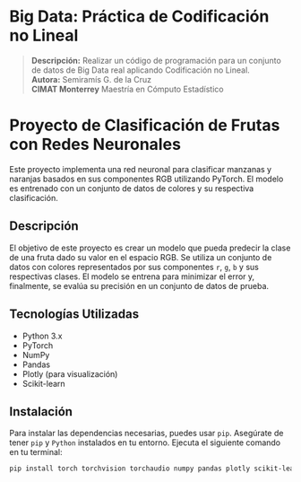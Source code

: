 # Big Data: Práctica de Codificación no Lineal 

> **Descripción:** Realizar un código de programación para un conjunto de datos de Big Data real aplicando Codificación no Lineal. <br>
> **Autora:** Semiramís G. de la Cruz <br>
> **CIMAT Monterrey** Maestría en Cómputo Estadístico <br>

# Proyecto de Clasificación de Frutas con Redes Neuronales

Este proyecto implementa una red neuronal para clasificar manzanas y naranjas basados en sus componentes RGB utilizando PyTorch. El modelo es entrenado con un conjunto de datos de colores y su respectiva clasificación. 


## Descripción

El objetivo de este proyecto es crear un modelo que pueda predecir la clase de una fruta dado su valor en el espacio RGB. Se utiliza un conjunto de datos con colores representados por sus componentes `r`, `g`, `b` y sus respectivas clases. El modelo se entrena para minimizar el error y, finalmente, se evalúa su precisión en un conjunto de datos de prueba.

## Tecnologías Utilizadas

- Python 3.x
- PyTorch
- NumPy
- Pandas
- Plotly (para visualización)
- Scikit-learn

## Instalación

Para instalar las dependencias necesarias, puedes usar `pip`. Asegúrate de tener `pip` y `Python` instalados en tu entorno. Ejecuta el siguiente comando en tu terminal:

```bash
pip install torch torchvision torchaudio numpy pandas plotly scikit-learn tqdm

